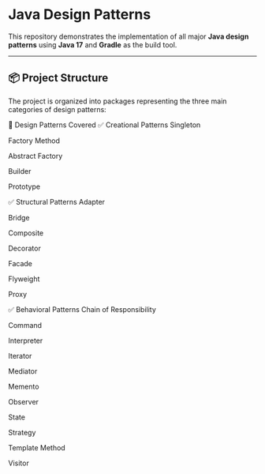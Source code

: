 

# Java Design Patterns

This repository demonstrates the implementation of all major **Java design patterns** using **Java 17** and **Gradle** as the build tool.

---

## 📦 Project Structure

The project is organized into packages representing the three main categories of design patterns:

🧠 Design Patterns Covered
✅ Creational Patterns
Singleton

Factory Method

Abstract Factory

Builder

Prototype

✅ Structural Patterns
Adapter

Bridge

Composite

Decorator

Facade

Flyweight

Proxy

✅ Behavioral Patterns
Chain of Responsibility

Command

Interpreter

Iterator

Mediator

Memento

Observer

State

Strategy

Template Method

Visitor
